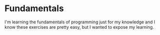 # Fundamentals
I'm learning the fundamentals of programming just for my knowledge and I know these exercises are pretty easy, but I wanted to expose my learning.
